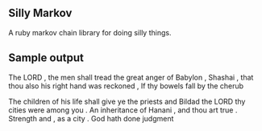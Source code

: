 Silly Markov
------------

A ruby markov chain library for doing silly things.

Sample output
-------------

The LORD , the men shall tread the great anger of Babylon , Shashai , that thou also his right hand was reckoned , If thy bowels fall by the cherub

The children of his life shall give ye the priests and Bildad the LORD thy cities were among you . An inheritance of Hanani , and thou art true . Strength and , as a city . God hath done judgment

